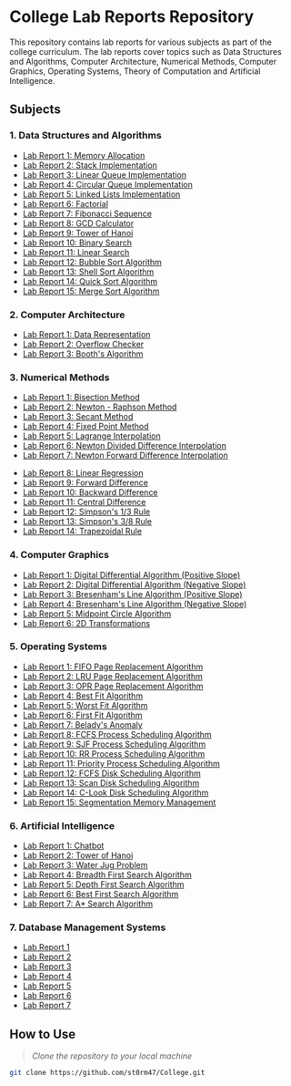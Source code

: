 # College Lab Reports Repository

This repository contains lab reports for various subjects as part of the college curriculum. 
The lab reports cover topics such as Data Structures and Algorithms, Computer Architecture, Numerical Methods, Computer Graphics, Operating Systems, Theory of Computation and Artificial Intelligence.

## Subjects

### 1. Data Structures and Algorithms
- [Lab Report 1: Memory Allocation](./DSA/Lab1.cpp)
- [Lab Report 2: Stack Implementation](./DSA/Lab2.cpp)
- [Lab Report 3: Linear Queue Implementation](./DSA/Lab3.cpp)
- [Lab Report 4: Circular Queue Implementation](./DSA/Lab4.cpp)
- [Lab Report 5: Linked Lists Implementation](./DSA/Lab5.cpp)
- [Lab Report 6: Factorial](./DSA/Lab6.cpp)
- [Lab Report 7: Fibonacci Sequence](./DSA/Lab7.cpp)
- [Lab Report 8: GCD Calculator](./DSA/Lab8.cpp)
- [Lab Report 9: Tower of Hanoi](./DSA/Lab9.cpp)
- [Lab Report 10: Binary Search](./DSA/Lab10.cpp)
- [Lab Report 11: Linear Search](./DSA/Lab11.cpp)
- [Lab Report 12: Bubble Sort Algorithm](./DSA/Lab12.cpp)
- [Lab Report 13: Shell Sort Algorithm](./DSA/Lab13.cpp)
- [Lab Report 14: Quick Sort Algorithm](./DSA/Lab14.cpp)
- [Lab Report 15: Merge Sort Algorithm](./DSA/Lab15.cpp)


### 2. Computer Architecture
- [Lab Report 1: Data Representation](./CA/BinaryNumber.cpp)
- [Lab Report 2: Overflow Checker](./CA/Overflow.cpp)
- [Lab Report 3: Booth's Algorithm](./CA/Booths_Algo.cpp.cpp)

### 3. Numerical Methods
- [Lab Report 1: Bisection Method](./NM/BisectionMethod.c)
- [Lab Report 2: Newton - Raphson Method](./NM/Newton.c)
- [Lab Report 3: Secant Method](./NM/Secant.c)
- [Lab Report 4: Fixed Point Method](./NM/FixedPoint.c)
- [Lab Report 5: Lagrange Interpolation](./NM/Lagrange.c)
- [Lab Report 6: Newton Divided Difference Interpolation](./NM/Divided_difference.c)
- [Lab Report 7: Newton Forward Difference Interpolation](./NM/Newton_forward.c)
<!-- - [Lab Report 8: Newton Backward Difference Interpolation](./NM/Divided_difference.c) -->
- [Lab Report 8: Linear Regression](./NM/Linear_regression.c)
- [Lab Report 9: Forward Difference](./NM/Forward_difference.c)
- [Lab Report 10: Backward Difference](./NM/Backward_difference.c)
- [Lab Report 11: Central Difference](./NM/Central_difference.c)
- [Lab Report 12: Simpson's 1/3 Rule](./NM/Simpsons1_3.c)
- [Lab Report 13: Simpson's 3/8 Rule](./NM/Simpsons3_8.c)
- [Lab Report 14: Trapezoidal Rule](./NM/Trapezoidal.c)

### 4. Computer Graphics
- [Lab Report 1: Digital Differential Algorithm (Positive Slope) ](./CG/DDA_Positive_Slope.cpp)
- [Lab Report 2: Digital Differential Algorithm (Negative Slope) ](./CG/DDA_Negative_Slope.cpp)
- [Lab Report 3: Bresenham's Line Algorithm (Positive Slope) ](./CG/BLA_Positive_Slope.cpp)
- [Lab Report 4: Bresenham's Line Algorithm (Negative Slope) ](./CG/BLA_Negative_Slope.cpp) 
- [Lab Report 5: Midpoint Circle Algorithm ](./CG/Circle.cpp)
- [Lab Report 6: 2D Transformations ](./CG/2D_Transform.cpp)

### 5. Operating Systems
- [Lab Report 1: FIFO Page Replacement Algorithm](./OS/FIFO_Page_Replacement.cpp)
- [Lab Report 2: LRU Page Replacement Algorithm](./OS/LRU_Page_Replacement.cpp)
- [Lab Report 3: OPR Page Replacement Algorithm](./OS/OPR_Page_Replacement.cpp)
- [Lab Report 4: Best Fit Algorithm](./OS/Best_Fit.cpp)
- [Lab Report 5: Worst Fit Algorithm](./OS/Worst_Fit.cpp)
- [Lab Report 6: First Fit Algorithm](./OS/First_Fit.cpp)
- [Lab Report 7: Belady's Anomaly](./OS/BeLadys_Anomaly.cpp)
- [Lab Report 8: FCFS Process Scheduling Algorithm ](./OS/FCFS.cpp)
- [Lab Report 9: SJF Process Scheduling Algorithm](./OS/SJF.cpp)
- [Lab Report 10: RR Process Scheduling Algorithm](./OS/Round_Robin.cpp)
- [Lab Report 11: Priority Process Scheduling Algorithm](./OS/Priority_Scheduling.cpp)
- [Lab Report 12: FCFS Disk Scheduling Algorithm](./OS/FCFS_Disk.cpp)
- [Lab Report 13: Scan Disk Scheduling Algorithm](./OS/Scan_Disk.cpp)
- [Lab Report 14: C-Look Disk Scheduling Algorithm](./OS/CLook_Disk.cpp)
- [Lab Report 15: Segmentation Memory Management](./OS/Segmentation.cpp)


### 6. Artificial Intelligence
- [Lab Report 1: Chatbot](./AI/Chatbot.py)
- [Lab Report 2: Tower of Hanoi](./AI/TOH.py)
- [Lab Report 3: Water Jug Problem](./AI/Waterjug.py)
- [Lab Report 4: Breadth First Search Algorithm](./AI/BFS.py)
- [Lab Report 5: Depth First Search Algorithm](./AI/DFS.py)
- [Lab Report 6: Best First Search Algorithm](./AI/Best_First_Search.py)
- [Lab Report 7: A* Search Algorithm](./AI/A_Search.py)


### 7. Database Management Systems
- [Lab Report 1](./DBMS/Lab%20Report%201.pdf)
- [Lab Report 2](./DBMS/Lab%20Report%202.pdf)
- [Lab Report 3](./DBMS/Lab%20Report%203.pdf)
- [Lab Report 4](./DBMS/Lab%20Report%204.pdf)
- [Lab Report 5](./DBMS/Lab%20Report%205.pdf)
- [Lab Report 6](./DBMS/Lab%20Report%206.pdf)
- [Lab Report 7](./DBMS/Lab%20Report%207.pdf)



## How to Use
   >*Clone the repository to your local machine*

   ```bash
   git clone https://github.com/st0rm47/College.git
   ```